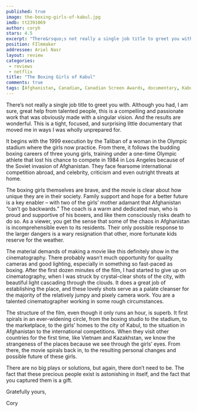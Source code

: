 ```yaml
---
published: true
image: the-boxing-girls-of-kabul.jpg
imdb: tt2391069
author: coryh
stars: 4.5
excerpt: "There&rsquo;s not really a single job title to greet you with. Although you had, I am sure, great help from talented people, this is a compelling and passionate work that was obviously made with a singular vision. And the results are wonderful. This is a tight, focused, and surprising little documentary that moved me in ways I was wholly unprepared for."
position: FIlmmaker
addressee: Ariel Nasr
layout: review
categories: 
 - reviews
 - netflix
title: "The Boxing Girls of Kabul"
comments: true
tags: [Afghanistan, Canadian, Canadian Screen Awards, documentary, Kabul, Letters]
---
```

<p>There&rsquo;s not really a single job title to greet you with. Although you had, I am sure, great help from talented people, this is a compelling and passionate work that was obviously made with a singular vision. And the results are wonderful. This is a tight, focused, and surprising little documentary that moved me in ways I was wholly unprepared for.&nbsp;</p>
<p>It begins with the 1999 execution by the Taliban of a woman in the Olympic stadium where the girls now practice. From there, it follows the budding boxing careers of three young girls, training under a one-time Olympic athlete that lost his chance to compete in 1984 in Los Angeles because of the Soviet invasion of Afghanistan. They face fearsome international competition abroad, and celebrity, criticism and even outright threats at home.&nbsp;</p>
<p>The boxing girls themselves are brave, and the movie is clear about how unique they are in their society. Family support and hope for a better future is a key enabler &ndash; with two of the girls&rsquo; mother adamant that Afghanistan &ldquo;can&rsquo;t go backwards.&rdquo; The coach is a warm and dedicated man, who is proud and supportive of his boxers, and like them consciously risks death to do so. As a viewer, you get the sense that some of the chaos in Afghanistan is incomprehensible even to its residents. Their only possible response to the larger dangers is a wary resignation that other, more fortunate kids reserve for the weather.</p>
<p>The material demands of making a movie like this definitely show in the cinematography. There probably wasn&rsquo;t much opportunity for quality cameras and good lighting, especially in something so fast-paced as boxing. After the first dozen minutes of the film, I had started to give up on cinematography, when I was struck by crystal-clear shots of the city, with beautiful light cascading through the clouds. It does a great job of establishing the place, and these lovely shots serve as a palate cleanser for the majority of the relatively jumpy and pixely camera work. You are a talented cinematographer working in some rough circumstances.&nbsp;</p>
<p>The structure of the film, even though it only runs an hour, is superb. It first spirals in an ever-widening circle, from the boxing studio to the stadium, to the marketplace, to the girls&rsquo; homes to the city of Kabul, to the situation in Afghanistan to the international competitions. When they visit other countries for the first time, like Vietnam and Kazakhstan, we know the strangeness of the places because we see through the girls&rsquo; eyes. From there, the movie spirals back in, to the resulting personal changes and possible future of these girls. &nbsp;</p>
<p>There are no big plays or solutions, but again, there don&rsquo;t need to be. The fact that these precious people exist is astonishing in itself, and the fact that you captured them is a gift.</p>
<p>Gratefully yours,</p>
<p>Cory<br /> <strong><em></em></strong></p>
